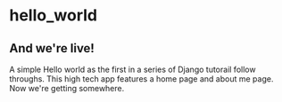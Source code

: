 # hello_world

## And we're live!

A simple Hello world as the first in a series of Django tutorail follow throughs. This high tech app features a home page and about me page.
Now we're getting somewhere.
